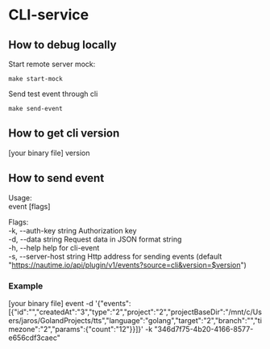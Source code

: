 # CLI-service

## How to debug locally

Start remote server mock:

```shell
make start-mock
```

Send test event through cli

```shell
make send-event
```

## How to get cli version

[your binary file] version

## How to send event

Usage:                                                                                                                                      
event [flags]

Flags:                                                                                                                                      
-k, --auth-key string     Authorization key                                                                                              
-d, --data string          Request data in JSON format string                                                                             
-h, --help                 help for cli-event                                                                                             
-s, --server-host string   Http address for sending events (default "https://nautime.io/api/plugin/v1/events?source=cli&version=$version")

### Example

[your binary file] event -d '{"events":[{"id":"","createdAt":"3","type":"2","project":"2","projectBaseDir":"/mnt/c/Users/jaros/GolandProjects/tts","language":"golang","target":"2","branch":"","timezone":"2","params":{"count":"12"}}]}' -k "346d7f75-4b20-4166-8577-e656cdf3caec"

